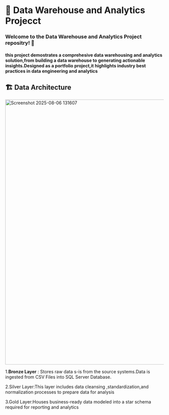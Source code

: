 # 🏬 Data Warehouse and Analytics Projecct
### Welcome to the Data Warehouse and Analytics Project repositry! 👋 
#### this project demostrates a comprehesive data warehousing and analytics solution,from building a data warehouse to generating actionable insights.Designed as a portfolio project,it highlights industry best practices in data engineering and analytics

## 🏗️  Data Architecture
<img width="1582" height="843" alt="Screenshot 2025-08-06 131607" src="https://github.com/user-attachments/assets/8e8755ff-ce82-45a8-b3a1-33f7f9e7792d" />

1.**Bronze Layer** : Stores raw data s-is from the source systems.Data is ingested from CSV Files into SQL Server Database.
 
 2.Silver Layer:This layer includes data cleansing ,standardization,and normalization processes to prepare data for analysis
      
 3.Gold Layer:Houses business-ready data modeled into a star schema required for reporting and analytics

